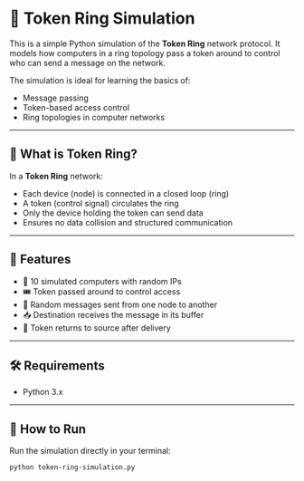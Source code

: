 # 🔄 Token Ring Simulation

This is a simple Python simulation of the **Token Ring** network protocol. It models how computers in a ring topology pass a token around to control who can send a message on the network.

The simulation is ideal for learning the basics of:
- Message passing
- Token-based access control
- Ring topologies in computer networks

---

## 🧠 What is Token Ring?

In a **Token Ring** network:
- Each device (node) is connected in a closed loop (ring)
- A token (control signal) circulates the ring
- Only the device holding the token can send data
- Ensures no data collision and structured communication

---

## 🔧 Features

- 🔄 10 simulated computers with random IPs
- 🎟 Token passed around to control access
- 💬 Random messages sent from one node to another
- 📥 Destination receives the message in its buffer
- 🔁 Token returns to source after delivery

---

## 🛠 Requirements

- Python 3.x  

---

## 🚀 How to Run

Run the simulation directly in your terminal:

```bash
python token-ring-simulation.py
